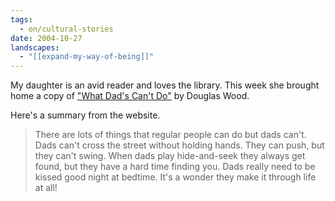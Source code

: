 ```yaml
---
tags:
  - on/cultural-stories
date: 2004-10-27
landscapes:
  - "[[expand-my-way-of-being]]"
---
```

My daughter is an avid reader and loves the library. This week she brought home a copy of ["What Dad's Can't Do"](https://douglaswood.com/product/what-dads-cant-do/) by Douglas Wood.

Here's a summary from the website.

> There are lots of things that regular people can do but dads can't.
> Dads can't cross the street without holding hands.
> They can push, but they can't swing.
> When dads play hide-and-seek they always get found, but they have a hard time finding you.
> Dads really need to be kissed good night at bedtime.
> It's a wonder they make it through life at all!
